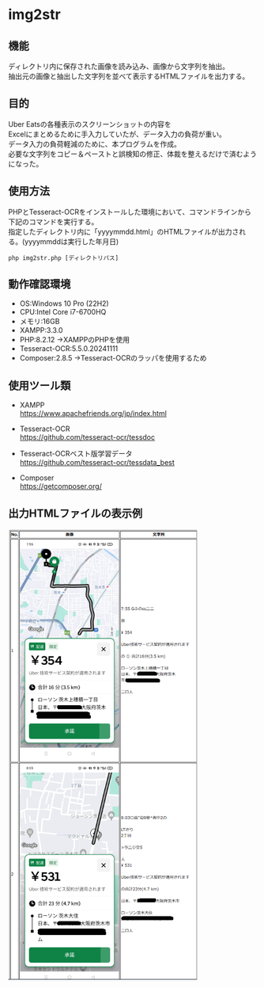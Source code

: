 # img2str

## 機能
ディレクトリ内に保存された画像を読み込み、画像から文字列を抽出。\
抽出元の画像と抽出した文字列を並べて表示するHTMLファイルを出力する。

## 目的
Uber Eatsの各種表示のスクリーンショットの内容を\
Excelにまとめるために手入力していたが、データ入力の負荷が重い。\
データ入力の負荷軽減のために、本プログラムを作成。\
必要な文字列をコピー＆ペーストと誤検知の修正、体裁を整えるだけで済むようになった。

## 使用方法
PHPとTesseract-OCRをインストールした環境において、コマンドラインから下記のコマンドを実行する。\
指定したディレクトリ内に「yyyymmdd.html」のHTMLファイルが出力される。(yyyymmddは実行した年月日)
```
php img2str.php [ディレクトリパス]
```
## 動作確認環境
- OS:Windows 10 Pro (22H2)
- CPU:Intel Core i7-6700HQ
- メモリ:16GB
- XAMPP:3.3.0
- PHP:8.2.12        →XAMPPのPHPを使用
- Tesseract-OCR:5.5.0.20241111
- Composer:2.8.5    →Tesseract-OCRのラッパを使用するため

## 使用ツール類
- XAMPP\
https://www.apachefriends.org/jp/index.html

- Tesseract-OCR\
https://github.com/tesseract-ocr/tessdoc

- Tesseract-OCRベスト版学習データ\
https://github.com/tesseract-ocr/tessdata_best

- Composer\
https://getcomposer.org/


## 出力HTMLファイルの表示例
![sample image](sample.png)